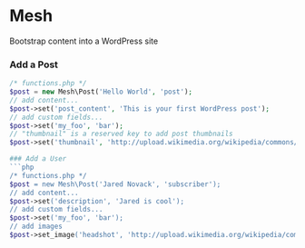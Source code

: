 # Mesh
Bootstrap content into a WordPress site

### Add a Post
```php
/* functions.php */
$post = new Mesh\Post('Hello World', 'post');
// add content...
$post->set('post_content', 'This is your first WordPress post');
// add custom fields...
$post->set('my_foo', 'bar');
// "thumbnail" is a reserved key to add post thumbnails
$post->set('thumbnail', 'http://upload.wikimedia.org/wikipedia/commons/thumb/d/d6/STS120LaunchHiRes-edit1.jpg/490px-STS120LaunchHiRes-edit1.jpg');

### Add a User
```php
/* functions.php */
$post = new Mesh\Post('Jared Novack', 'subscriber');
// add content...
$post->set('description', 'Jared is cool');
// add custom fields...
$post->set('my_foo', 'bar');
// add images
$post->set_image('headshot', 'http://upload.wikimedia.org/wikipedia/commons/thumb/d/d6/STS120LaunchHiRes-edit1.jpg/490px-STS120LaunchHiRes-edit1.jpg');
